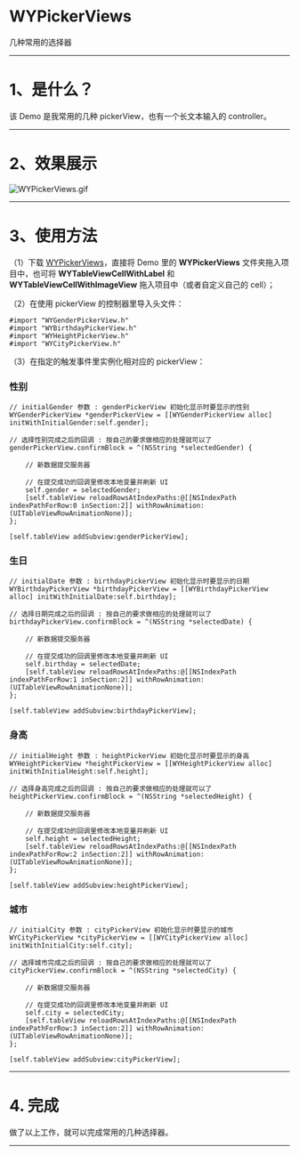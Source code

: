 # WYPickerViews
几种常用的选择器
***
# 1、是什么？
该 Demo 是我常用的几种 pickerView，也有一个长文本输入的 controller。
***
# 2、效果展示
![WYPickerViews.gif](https://github.com/yiyi0202/WYPickerViews/blob/master/WYEditInfoDemo/WYPickerViews.gif)
***
# 3、使用方法
（1）下载 [WYPickerViews](https://github.com/yiyi0202/WYPickerViews)，直接将 Demo 里的 **WYPickerViews** 文件夹拖入项目中，也可将 **WYTableViewCellWithLabel** 和 **WYTableViewCellWithImageView** 拖入项目中（或者自定义自己的 cell）；

（2）在使用 pickerView 的控制器里导入头文件：
```
#import "WYGenderPickerView.h"
#import "WYBirthdayPickerView.h"
#import "WYHeightPickerView.h"
#import "WYCityPickerView.h"
```
（3）在指定的触发事件里实例化相对应的 pickerView：
### 性别
```
// initialGender 参数 : genderPickerView 初始化显示时要显示的性别
WYGenderPickerView *genderPickerView = [[WYGenderPickerView alloc] initWithInitialGender:self.gender];

// 选择性别完成之后的回调 : 按自己的要求做相应的处理就可以了
genderPickerView.confirmBlock = ^(NSString *selectedGender) {
    
    // 新数据提交服务器
    
    // 在提交成功的回调里修改本地变量并刷新 UI
    self.gender = selectedGender;
    [self.tableView reloadRowsAtIndexPaths:@[[NSIndexPath indexPathForRow:0 inSection:2]] withRowAnimation:(UITableViewRowAnimationNone)];
};

[self.tableView addSubview:genderPickerView];
```
### 生日
```
// initialDate 参数 : birthdayPickerView 初始化显示时要显示的日期
WYBirthdayPickerView *birthdayPickerView = [[WYBirthdayPickerView alloc] initWithInitialDate:self.birthday];

// 选择日期完成之后的回调 : 按自己的要求做相应的处理就可以了
birthdayPickerView.confirmBlock = ^(NSString *selectedDate) {
    
    // 新数据提交服务器
    
    // 在提交成功的回调里修改本地变量并刷新 UI
    self.birthday = selectedDate;
    [self.tableView reloadRowsAtIndexPaths:@[[NSIndexPath indexPathForRow:1 inSection:2]] withRowAnimation:(UITableViewRowAnimationNone)];
};

[self.tableView addSubview:birthdayPickerView];
```
### 身高
```
// initialHeight 参数 : heightPickerView 初始化显示时要显示的身高
WYHeightPickerView *heightPickerView = [[WYHeightPickerView alloc] initWithInitialHeight:self.height];

// 选择身高完成之后的回调 : 按自己的要求做相应的处理就可以了
heightPickerView.confirmBlock = ^(NSString *selectedHeight) {
    
    // 新数据提交服务器
    
    // 在提交成功的回调里修改本地变量并刷新 UI
    self.height = selectedHeight;
    [self.tableView reloadRowsAtIndexPaths:@[[NSIndexPath indexPathForRow:2 inSection:2]] withRowAnimation:(UITableViewRowAnimationNone)];
};

[self.tableView addSubview:heightPickerView];
```
### 城市
```
// initialCity 参数 : cityPickerView 初始化显示时要显示的城市
WYCityPickerView *cityPickerView = [[WYCityPickerView alloc] initWithInitialCity:self.city];

// 选择城市完成之后的回调 : 按自己的要求做相应的处理就可以了
cityPickerView.confirmBlock = ^(NSString *selectedCity) {
    
    // 新数据提交服务器
    
    // 在提交成功的回调里修改本地变量并刷新 UI
    self.city = selectedCity;
    [self.tableView reloadRowsAtIndexPaths:@[[NSIndexPath indexPathForRow:3 inSection:2]] withRowAnimation:(UITableViewRowAnimationNone)];
};

[self.tableView addSubview:cityPickerView];
```
***
# 4. 完成
做了以上工作，就可以完成常用的几种选择器。
***
